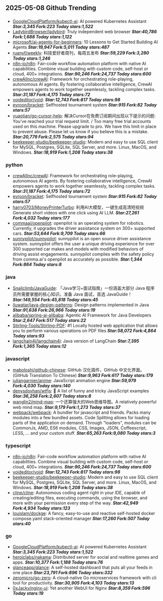 ## 2025-05-08 Github Trending

### 
* [GoogleCloudPlatform/kubectl-ai](https://github.com/GoogleCloudPlatform/kubectl-ai): AI powered Kubernetes Assistant ***Star:3,345 Fork:223 Today stars:1,522***
* [LadybirdBrowser/ladybird](https://github.com/LadybirdBrowser/ladybird): Truly independent web browser ***Star:40,786 Fork:1,688 Today stars:1,122***
* [microsoft/ai-agents-for-beginners](https://github.com/microsoft/ai-agents-for-beginners): 10 Lessons to Get Started Building AI Agents ***Star:19,947 Fork:5,011 Today stars:487***
* [ruanyf/weekly](https://github.com/ruanyf/weekly): 科技爱好者周刊，每周五发布 ***Star:59,229 Fork:3,280 Today stars:1,246***
* [n8n-io/n8n](https://github.com/n8n-io/n8n): Fair-code workflow automation platform with native AI capabilities. Combine visual building with custom code, self-host or cloud, 400+ integrations. ***Star:90,246 Fork:24,737 Today stars:600***
* [crewAIInc/crewAI](https://github.com/crewAIInc/crewAI): Framework for orchestrating role-playing, autonomous AI agents. By fostering collaborative intelligence, CrewAI empowers agents to work together seamlessly, tackling complex tasks. ***Star:31,187 Fork:4,175 Today stars:72***
* [voideditor/void](https://github.com/voideditor/void):  ***Star:12,743 Fork:817 Today stars:98***
* [evroon/bracket](https://github.com/evroon/bracket): Selfhosted tournament system ***Star:915 Fork:82 Today stars:57***
* [yuaotian/go-cursor-help](https://github.com/yuaotian/go-cursor-help): 解决Cursor在免费订阅期间出现以下提示的问题: You've reached your trial request limit. / Too many free trial accounts used on this machine. Please upgrade to pro. We have this limit in place to prevent abuse. Please let us know if you believe this is a mistake. ***Star:20,779 Fork:2,575 Today stars:94***
* [beekeeper-studio/beekeeper-studio](https://github.com/beekeeper-studio/beekeeper-studio): Modern and easy to use SQL client for MySQL, Postgres, SQLite, SQL Server, and more. Linux, MacOS, and Windows. ***Star:18,919 Fork:1,208 Today stars:38***

### python
* [crewAIInc/crewAI](https://github.com/crewAIInc/crewAI): Framework for orchestrating role-playing, autonomous AI agents. By fostering collaborative intelligence, CrewAI empowers agents to work together seamlessly, tackling complex tasks. ***Star:31,187 Fork:4,175 Today stars:72***
* [evroon/bracket](https://github.com/evroon/bracket): Selfhosted tournament system ***Star:915 Fork:82 Today stars:57***
* [harry0703/MoneyPrinterTurbo](https://github.com/harry0703/MoneyPrinterTurbo): 利用AI大模型，一键生成高清短视频 Generate short videos with one click using AI LLM. ***Star:27,261 Fork:4,032 Today stars:177***
* [commaai/openpilot](https://github.com/commaai/openpilot): openpilot is an operating system for robotics. Currently, it upgrades the driver assistance system on 300+ supported cars. ***Star:53,644 Fork:9,709 Today stars:66***
* [sunnypilot/sunnypilot](https://github.com/sunnypilot/sunnypilot): sunnypilot is an open source driver assistance system. sunnypilot offers the user a unique driving experience for over 300 supported car makes and models with modified behaviors of driving assist engagements. sunnypilot complies with the safety policy from comma.ai's openpilot as accurately as possible. ***Star:1,344 Fork:864 Today stars:8***

### java
* [Snailclimb/JavaGuide](https://github.com/Snailclimb/JavaGuide): 「Java学习+面试指南」一份涵盖大部分 Java 程序员所需要掌握的核心知识。准备 Java 面试，首选 JavaGuide！ ***Star:149,554 Fork:45,818 Today stars:45***
* [iluwatar/java-design-patterns](https://github.com/iluwatar/java-design-patterns): Design patterns implemented in Java ***Star:91,638 Fork:26,966 Today stars:19***
* [alibaba/spring-ai-alibaba](https://github.com/alibaba/spring-ai-alibaba): Agentic AI Framework for Java Developers ***Star:2,647 Fork:517 Today stars:22***
* [Stirling-Tools/Stirling-PDF](https://github.com/Stirling-Tools/Stirling-PDF): #1 Locally hosted web application that allows you to perform various operations on PDF files ***Star:58,072 Fork:4,864 Today stars:93***
* [langchain4j/langchain4j](https://github.com/langchain4j/langchain4j): Java version of LangChain ***Star:7,395 Fork:1,365 Today stars:12***

### javascript
* [maboloshi/github-chinese](https://github.com/maboloshi/github-chinese): GitHub 汉化插件，GitHub 中文化界面。 (GitHub Translation To Chinese) ***Star:9,963 Fork:617 Today stars:179***
* [juliangarnier/anime](https://github.com/juliangarnier/anime): JavaScript animation engine ***Star:59,979 Fork:4,030 Today stars:140***
* [denysdovhan/wtfjs](https://github.com/denysdovhan/wtfjs): 🤪 A list of funny and tricky JavaScript examples ***Star:36,258 Fork:2,607 Today stars:8***
* [wanglin2/mind-map](https://github.com/wanglin2/mind-map): 一个还算强大的Web思维导图。A relatively powerful web mind map. ***Star:9,179 Fork:1,273 Today stars:37***
* [webpack/webpack](https://github.com/webpack/webpack): A bundler for javascript and friends. Packs many modules into a few bundled assets. Code Splitting allows for loading parts of the application on demand. Through "loaders", modules can be CommonJs, AMD, ES6 modules, CSS, Images, JSON, Coffeescript, LESS, ... and your custom stuff. ***Star:65,263 Fork:9,080 Today stars:3***

### typescript
* [n8n-io/n8n](https://github.com/n8n-io/n8n): Fair-code workflow automation platform with native AI capabilities. Combine visual building with custom code, self-host or cloud, 400+ integrations. ***Star:90,246 Fork:24,737 Today stars:600***
* [voideditor/void](https://github.com/voideditor/void):  ***Star:12,743 Fork:817 Today stars:98***
* [beekeeper-studio/beekeeper-studio](https://github.com/beekeeper-studio/beekeeper-studio): Modern and easy to use SQL client for MySQL, Postgres, SQLite, SQL Server, and more. Linux, MacOS, and Windows. ***Star:18,919 Fork:1,208 Today stars:38***
* [cline/cline](https://github.com/cline/cline): Autonomous coding agent right in your IDE, capable of creating/editing files, executing commands, using the browser, and more with your permission every step of the way. ***Star:42,949 Fork:4,934 Today stars:123***
* [louislam/dockge](https://github.com/louislam/dockge): A fancy, easy-to-use and reactive self-hosted docker compose.yaml stack-oriented manager ***Star:17,260 Fork:507 Today stars:40***

### go
* [GoogleCloudPlatform/kubectl-ai](https://github.com/GoogleCloudPlatform/kubectl-ai): AI powered Kubernetes Assistant ***Star:3,345 Fork:223 Today stars:1,522***
* [heroiclabs/nakama](https://github.com/heroiclabs/nakama): Distributed server for social and realtime games and apps. ***Star:10,377 Fork:1,188 Today stars:76***
* [glanceapp/glance](https://github.com/glanceapp/glance): A self-hosted dashboard that puts all your feeds in one place ***Star:23,791 Fork:896 Today stars:332***
* [zeromicro/go-zero](https://github.com/zeromicro/go-zero): A cloud-native Go microservices framework with cli tool for productivity. ***Star:30,905 Fork:4,103 Today stars:13***
* [0xJacky/nginx-ui](https://github.com/0xJacky/nginx-ui): Yet another WebUI for Nginx ***Star:8,359 Fork:596 Today stars:19***
